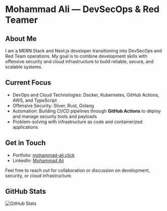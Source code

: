 # Mohammad Ali — DevSecOps & Red Teamer

## About Me

I am a MERN Stack and Next.js developer transitioning into DevSecOps and Red Team operations. My goal is to combine development skills with offensive security and cloud infrastructure to build reliable, secure, and scalable systems.

## Current Focus

- DevOps and Cloud Technologies: Docker, Kubernetes, GitHub Actions, AWS, and TypeScript  
- Offensive Security: Sliver, Rust, Golang  
- Automation: Building CI/CD pipelines through **GitHub Actions** to deploy and manage security tools and payloads  
- Problem-solving with infrastructure as code and containerized applications

## Get in Touch

- Portfolio: [mohammad-ali.click](https://mohammad-ali.click)  
- LinkedIn: [Mohammad Ali](https://www.linkedin.com/in/mohammad-ali-rauf/)

Feel free to reach out for collaboration or discussion on development, security, or cloud infrastructure.

## GitHub Stats

![GitHub Stats](https://github-readme-stats.vercel.app/api?username=Mohammad-Ali-Rauf&show_icons=true&theme=radical)

